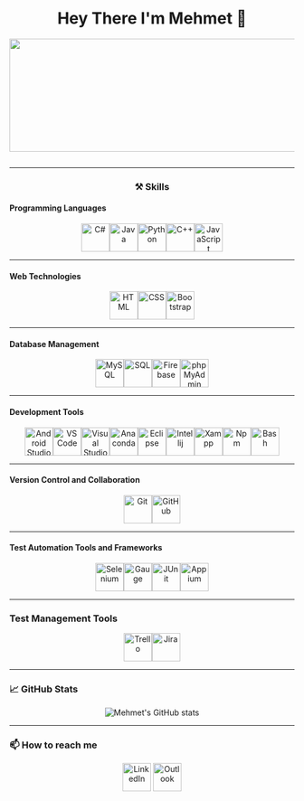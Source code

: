 <h1 align="center">
  Hey There I'm Mehmet 👋
</h1>

<p align="center">
  <img src="https://media1.giphy.com/media/v1.Y2lkPTc5MGI3NjExemJvemI2eW12dXpndHZqeWVoZ21qMWFjOTJudXp5Y3BjcHUwZ2tleCZlcD12MV9pbnRlcm5hbF9naWZfYnlfaWQmY3Q9Zw/oYQ9HRm5Mo7VXeMNVR/giphy.gif" width="550" height="200"/>
</p>

<p align="center">
  <img src="https://komarev.com/ghpvc/?username=RaeJanLeku&style=flat-square&color=blue" alt=""/>
</p>

---

### <p align="center">⚒️ Skills</p>

#### Programming Languages

<p align="center" style="display: flex; justify-content: center;">
  <img src="https://icon.icepanel.io/Technology/svg/C%23-%28CSharp%29.svg" alt="C#" width="50" height="50"/>
  <img src="https://github.com/onemarc/tech-icons/blob/main/icons/java-dark.svg" alt="Java" width="50" height="50"/>
  <img src="https://github.com/onemarc/tech-icons/blob/main/icons/python-dark.svg" alt="Python" width="50" height="50"/>
  <img src="https://icon.icepanel.io/Technology/svg/C%2B%2B-%28CPlusPlus%29.svg" alt="C++" width="50" height="50"/>
  <img src="https://github.com/onemarc/tech-icons/blob/main/icons/javascript.svg" alt="JavaScript" width="50" height="50"/>
</p>

---
#### Web Technologies

<p align="center" style="display: flex; justify-content: center;">
  <img src="https://github.com/onemarc/tech-icons/blob/main/icons/html.svg" alt="HTML" width="50" height="50"/>
  <img src="https://github.com/onemarc/tech-icons/blob/main/icons/css.svg" alt="CSS" width="50" height="50"/>
  <img src="https://icon.icepanel.io/Technology/svg/Bootstrap.svg" alt="Bootstrap" width="50" height="50"/>
</p>

---
#### Database Management

<p align="center" style="display: flex; justify-content: center;">
  <img src="https://www.vectorlogo.zone/logos/mysql/mysql-ar21.svg" alt="MySQL" width="50" height="50"/>
  <img src="https://icon.icepanel.io/Technology/svg/SQL-Developer.svg" alt="SQL" width="50" height="50"/>
  <img src="https://icon.icepanel.io/Technology/svg/Firebase.svg" alt="Firebase" width="50" height="50"/>
  <img src="https://www.vectorlogo.zone/logos/phpmyadmin/phpmyadmin-ar21.svg" alt="phpMyAdmin" width="50" height="50"/>
</p>

---
#### Development Tools

<p align="center" style="display: flex; justify-content: center;">
  <img src="https://icon.icepanel.io/Technology/svg/Android-Studio.svg" alt="Android Studio" width="50" height="50"/>
  <img src="https://github.com/onemarc/tech-icons/blob/main/icons/vscode-dark.svg" alt="VS Code" width="50" height="50"/>
  <img src="https://icon.icepanel.io/Technology/svg/Visual-Studio.svg" alt="Visual Studio" width="50" height="50"/>
  <img src="https://icon.icepanel.io/Technology/svg/Anaconda.svg" alt="Anaconda" width="50" height="50"/>
  <img src="https://icon.icepanel.io/Technology/svg/Eclipse-IDE.svg" alt="Eclipse" width="50" height="50"/>
  <img src="https://icon.icepanel.io/Technology/svg/IntelliJ-IDEA.svg" alt="Intellij" width="50" height="50"/>
  <img src="https://seeklogo.com/images/X/xampp-logo-1C1A9E3689-seeklogo.com.png" alt="Xampp" width="50" height="50"/>
  <img src="https://cdn.jsdelivr.net/gh/devicons/devicon@latest/icons/npm/npm-original-wordmark.svg" alt="Npm" width="50" height="50"/>
  <img src="https://cdn.jsdelivr.net/gh/devicons/devicon@latest/icons/bash/bash-original.svg" alt="Bash" width="50" height="50"/>
</p>

---
#### Version Control and Collaboration

<p align="center" style="display: flex; justify-content: center;">
  <img src="https://github.com/onemarc/tech-icons/blob/main/icons/git.svg" alt="Git" width="50" height="50"/>
  <img src="https://github.com/onemarc/tech-icons/blob/main/icons/github-dark.svg" alt="GitHub" width="50" height="50"/>
</p>

---
#### Test Automation Tools and Frameworks

<p align="center" style="display: flex; justify-content: center;">
  <img src="https://www.svgrepo.com/show/354321/selenium.svg" alt="Selenium" width="50" height="50"/>
  <img src="https://gauge.org/Gauge_Badge.svg" alt="Gauge" width="50" height="50"/>
  <img src="https://icon.icepanel.io/Technology/svg/JUnit.svg" alt="JUnit" width="50" height="50"/>
  <img src="https://github.com/onemarc/tech-icons/raw/main/icons/appium-dark.svg" alt="Appium" width="50" height="50"/>
</p>

---
### Test Management Tools

<p align="center" style="display: flex; justify-content: center;">
  <img src="https://cdn.jsdelivr.net/gh/devicons/devicon@latest/icons/trello/trello-original-wordmark.svg" alt="Trello" width="50" height="50"/>
  <img src="https://cdn.jsdelivr.net/gh/devicons/devicon@latest/icons/jira/jira-original-wordmark.svg" alt="Jira" width="50" height="50"/>
</p>

---
### 📈 GitHub Stats

<p align="center">
  <img src="https://github-readme-stats.vercel.app/api?username=RaeJanLeku&show_icons=true&theme=radical" alt="Mehmet's GitHub stats"/>
</p>

---
### 📫 How to reach me

<p align="center">
  <a href="https://www.linkedin.com/in/mehmet-eskici-8378a5230/"><img src="https://github.com/onemarc/tech-icons/raw/main/icons/linkedin.svg" alt="LinkedIn" width="50" height="50"/></a>
  <a href="mailto:mehmet_eskici17@hotmail.com"><img src="https://www.svgrepo.com/show/373951/outlook.svg" alt="Outlook" width="50" height="50"/></a>
</p>
